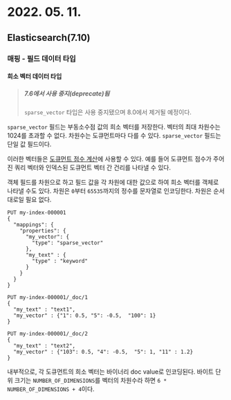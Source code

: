 # 2022. 05. 11.

## Elasticsearch(7.10)

### 매핑 - 필드 데이터 타입

#### 희소 벡터 데이터 타입

> ##### 7.6에서 사용 중지(deprecate)됨
>
> `sparse_vector` 타입은 사용 중지됐으며 8.0에서 제거될 예정이다.

`sparse_vector` 필드는 부동소수점 값의 희소 벡터를 저장한다. 벡터의 최대 차원수는 1024를 초과할 수 없다. 차원수는 도큐먼트마다 다를 수 있다. `sparse_vector` 필드는 단일 값 필드이다.

이러한 벡터들은 [도큐먼트 점수 계산][functions-for-vectors]에 사용할 수 있다. 예를 들어 도큐먼트 점수가 주어진 쿼리 벡터와 인덱스된 도큐먼트 벡터 간 건리를 나타낼 수 있다.

객체 필드를 차원으로 하고 필드 값을 각 차원에 대한 값으로 하여 희소 벡터를 객체로 나타낼 수도 있다. 차원은 `0`부터 `65535`까지의 정수를 문자열로 인코딩한다. 차원은 순서대로일 필요 없다.

```http
PUT my-index-000001
{
  "mappings": {
    "properties": {
      "my_vector": {
        "type": "sparse_vector"
      },
      "my_text" : {
        "type" : "keyword"
      }
    }
  }
}
```

```http
PUT my-index-000001/_doc/1
{
  "my_text" : "text1",
  "my_vector" : {"1": 0.5, "5": -0.5,  "100": 1}
}

PUT my-index-000001/_doc/2
{
  "my_text" : "text2",
  "my_vector" : {"103": 0.5, "4": -0.5,  "5": 1, "11" : 1.2}
}
```

내부적으로, 각 도큐먼트의 희소 벡터는 바이너리 doc value로 인코딩된다. 바이트 단위 크기는 `NUMBER_OF_DIMENSIONS`를 벡터의 차원수라 하면 `6 * NUMBER_OF_DIMENSIONS + 4`이다.



[functions-for-vectors]: https://www.elastic.co/guide/en/elasticsearch/reference/7.10/query-dsl-script-score-query.html#vector-functions
